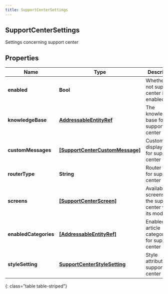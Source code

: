 ```yaml
---
title: SupportCenterSettings
---
```

## SupportCenterSettings
Settings concerning support center

## Properties

|Name | Type | Description | Notes|
|------------ | ------------- | ------------- | -------------|
| **enabled** | **Bool** | Whether or not support center is enabled | [optional] |
| **knowledgeBase** | [**AddressableEntityRef**](AddressableEntityRef.html) | The knowledge base for support center | [optional] |
| **customMessages** | [**[SupportCenterCustomMessage]**](SupportCenterCustomMessage.html) | Customizable display texts for support center | [optional] |
| **routerType** | **String** | Router type for support center | [optional] |
| **screens** | [**[SupportCenterScreen]**](SupportCenterScreen.html) | Available screens for the support center with its modules | [optional] |
| **enabledCategories** | [**[AddressableEntityRef]**](AddressableEntityRef.html) | Enabled article categories for support center | [optional] |
| **styleSetting** | [**SupportCenterStyleSetting**](SupportCenterStyleSetting.html) | Style attributes for support center | [optional] |
{: class="table table-striped"}


